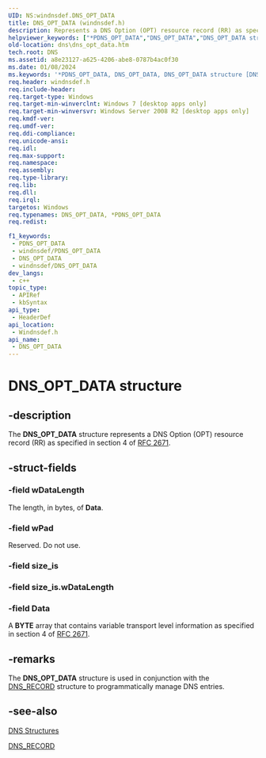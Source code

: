 ```yaml
---
UID: NS:windnsdef.DNS_OPT_DATA
title: DNS_OPT_DATA (windnsdef.h)
description: Represents a DNS Option (OPT) resource record (RR) as specified in section 4 of RFC 2671.
helpviewer_keywords: ["*PDNS_OPT_DATA","DNS_OPT_DATA","DNS_OPT_DATA structure [DNS]","PDNS_OPT_DATA","PDNS_OPT_DATA structure pointer [DNS]","dns.dns_opt_data","windnsdef/DNS_OPT_DATA","windnsdef/PDNS_OPT_DATA"]
old-location: dns\dns_opt_data.htm
tech.root: DNS
ms.assetid: a8e23127-a625-4206-abe8-0787b4ac0f30
ms.date: 01/08/2024
ms.keywords: '*PDNS_OPT_DATA, DNS_OPT_DATA, DNS_OPT_DATA structure [DNS], PDNS_OPT_DATA, PDNS_OPT_DATA structure pointer [DNS], dns.dns_opt_data, windnsdef/DNS_OPT_DATA, windnsdef/PDNS_OPT_DATA'
req.header: windnsdef.h
req.include-header: 
req.target-type: Windows
req.target-min-winverclnt: Windows 7 [desktop apps only]
req.target-min-winversvr: Windows Server 2008 R2 [desktop apps only]
req.kmdf-ver: 
req.umdf-ver: 
req.ddi-compliance: 
req.unicode-ansi: 
req.idl: 
req.max-support: 
req.namespace: 
req.assembly: 
req.type-library: 
req.lib: 
req.dll: 
req.irql: 
targetos: Windows
req.typenames: DNS_OPT_DATA, *PDNS_OPT_DATA
req.redist: 

f1_keywords:
 - PDNS_OPT_DATA
 - windnsdef/PDNS_OPT_DATA
 - DNS_OPT_DATA
 - windnsdef/DNS_OPT_DATA
dev_langs:
 - c++
topic_type:
 - APIRef
 - kbSyntax
api_type:
 - HeaderDef
api_location:
 - Windnsdef.h
api_name:
 - DNS_OPT_DATA
---
```


# DNS_OPT_DATA structure


## -description

The <b>DNS_OPT_DATA</b> structure represents a DNS Option  (OPT) resource record (RR) as specified in section 4 of <a href="https://www.ietf.org/rfc/rfc2671.txt">RFC 2671</a>.

## -struct-fields

### -field wDataLength

The length, in bytes, of <b>Data</b>.

### -field wPad

Reserved. Do not use.

### -field size_is

### -field size_is.wDataLength

### -field Data

A <b>BYTE</b> array that contains variable transport level information as specified in section 4 of <a href="https://www.ietf.org/rfc/rfc2671.txt">RFC 2671</a>.

## -remarks

The 
<b>DNS_OPT_DATA</b> structure is used in conjunction with the 
<a href="/windows/win32/api/windnsdef/ns-windns-dns_recorda">DNS_RECORD</a> structure to programmatically manage DNS entries.

## -see-also

<a href="/windows/win32/DNS/dns-structures">DNS Structures</a>



<a href="/windows/win32/api/windnsdef/ns-windns-dns_recorda">DNS_RECORD</a>

